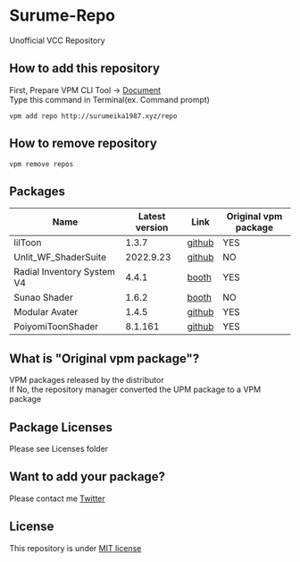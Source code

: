 # Surume-Repo
Unofficial VCC Repository

## How to add this repository
First, Prepare VPM CLI Tool -> [Document](https://vcc.docs.vrchat.com/vpm/cli/)  
Type this command in Terminal(ex. Command prompt)
```
vpm add repo http://surumeika1987.xyz/repo
```

## How to remove repository
```
vpm remove repos
```

## Packages

| Name | Latest version | Link | Original vpm package |
| ------------ | ------------- | --- | --- |
| lilToon | 1.3.7 | [github](https://github.com/lilxyzw/lilToon) | YES |
| Unlit_WF_ShaderSuite | 2022.9.23 | [github](https://github.com/whiteflare/Unlit_WF_ShaderSuite/releases) | NO |
| Radial Inventory System V4 | 4.4.1 | [booth](https://booth.pm/ja/items/2278448) | YES |
| Sunao Shader | 1.6.2 | [booth](https://booth.pm/ja/items/1723985) | NO |
| Modular Avater | 1.4.5 | [github](https://github.com/bdunderscore/modular-avatar) | YES |
| PoiyomiToonShader | 8.1.161 | [github](https://github.com/poiyomi/PoiyomiToonShader) | YES |

## What is "Original vpm package"?
VPM packages released by the distributor  
If No, the repository manager converted the UPM package to a VPM package

## Package Licenses
Please see Licenses folder

## Want to add your package?
Please contact me [Twitter](https://twitter.com/surumeika_vr)

## License
This repository is under [MIT license](https://en.wikipedia.org/wiki/MIT_License)
